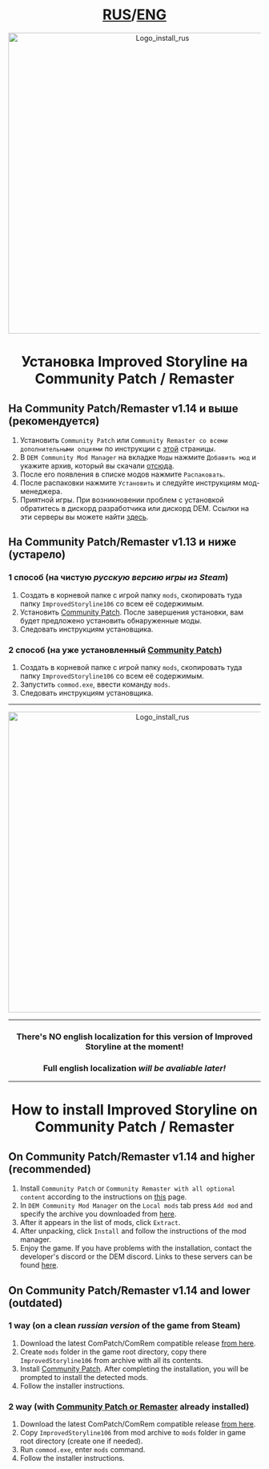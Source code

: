 <div align="center">

  # [RUS](#russian)/[ENG](#english)

  <a id="russian"></a>

  <img src="https://i.imgur.com/kVO23Ro.png" alt="Logo_install_rus" width="600">

</div>

<div align="center"><h1>Установка Improved Storyline на Community Patch / Remaster</h1></div>

## На Community Patch/Remaster v1.14 и выше (рекомендуется)

1. Установить `Community Patch` или `Community Remaster со всеми дополнительными опциями` по инструкции с [этой](https://github.com/DeusExMachinaTeam/EM-CommunityPatch) страницы.
2. В `DEM Community Mod Manager` на вкладке `Моды` нажмите `Добавить мод` и укажите архив, который вы скачали [отсюда](https://github.com/zatinu322/ImprovedStoryline#download_rus).
3. После его появления в списке модов нажмите `Распаковать`.
4. После распаковки нажмите `Установить` и следуйте инструкциям мод-менеджера.
5. Приятной игры. При возникновении проблем с установкой обратитесь в дискорд разработчика или дискорд DEM. Ссылки на эти серверы вы можете найти [здесь](https://github.com/zatinu322/ImprovedStoryline#contacts_rus).

## На Community Patch/Remaster v1.13 и ниже (устарело)

### 1 способ (на чистую **_русскую версию игры из Steam_**)
1. Создать в корневой папке с игрой папку `mods`, скопировать туда папку `ImprovedStoryline106` со всем её содержимым.
2. Установить [Community Patch](https://github.com/DeusExMachinaTeam/EM-CommunityPatch/). После завершения установки, вам будет предложено установить обнаруженные моды.
3. Следовать инструкциям установщика.

### 2 способ (на уже установленный [Community Patch](https://github.com/DeusExMachinaTeam/EM-CommunityPatch/))

1. Создать в корневой папке с игрой папку `mods`, скопировать туда папку `ImprovedStoryline106` со всем её содержимым.
2. Запустить `commod.exe`, ввести команду `mods`.
3. Следовать инструкциям установщика.

***

<a id="english"></a>

<div align="center">

  <img src="https://i.imgur.com/5TAkFR1.png" alt="Logo_install_rus" width="600">

  ***

  ### There's **NO** english localization for this version of Improved Storyline **at the moment**!

  ### Full english localization **_will be avaliable later!_**

  ***

  <h1>How to install Improved Storyline on Community Patch / Remaster</h1>

</div>

## On Community Patch/Remaster v1.14 and higher (recommended)

1. Install `Community Patch` or `Community Remaster with all optional content` according to the instructions on [this](https://github.com/DeusExMachinaTeam/EM-CommunityPatch) page.
2. In `DEM Community Mod Manager` on the `Local mods` tab press `Add mod` and specify the archive you downloaded from [here](https://github.com/zatinu322/ImprovedStoryline#download_eng).
3. After it appears in the list of mods, click `Extract`.
4. After unpacking, click `Install` and follow the instructions of the mod manager.
5. Enjoy the game. If you have problems with the installation, contact the developer's discord or the DEM discord. Links to these servers can be found [here](https://github.com/zatinu322/ImprovedStoryline#contacts_eng).

## On Community Patch/Remaster v1.14 and lower (outdated)

### 1 way (on a clean **_russian version_** of the game from Steam)

1. Download the latest ComPatch/ComRem compatible release [from here](https://github.com/zatinu322/ImprovedStoryline#download_eng).
2. Create `mods` folder in the game root directory, copy there `ImprovedStoryline106` from archive with all its contents.
3. Install [Community Patch](https://github.com/DeusExMachinaTeam/EM-CommunityPatch/). After completing the installation, you will be prompted to install the detected mods.
4. Follow the installer instructions.

### 2 way (with [Community Patch or Remaster](https://github.com/DeusExMachinaTeam/EM-CommunityPatch/) already installed)

1. Download the latest ComPatch/ComRem compatible release [from here](https://github.com/zatinu322/ImprovedStoryline#download_eng).
2. Copy `ImprovedStoryline106` from mod archive to `mods` folder in game root directory (create one if needed).
3. Run `commod.exe`, enter `mods` command.
4. Follow the installer instructions.
